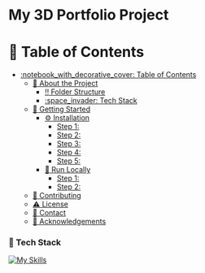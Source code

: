 # My 3D Portfolio Project


<summary>

# :notebook_with_decorative_cover: Table of Contents

</summary>

- [:notebook\_with\_decorative\_cover: Table of Contents](#notebook_with_decorative_cover-table-of-contents)
  - [:star2: About the Project](#star2-about-the-project)
    - [:bangbang: Folder Structure](#bangbang-folder-structure)
    - [:space\_invader: Tech Stack](#space_invader-tech-stack)
  - [:toolbox: Getting Started](#toolbox-getting-started)
    - [:gear: Installation](#gear-installation)
      - [Step 1:](#step-1)
      - [Step 2:](#step-2)
      - [Step 3:](#step-3)
      - [Step 4:](#step-4)
      - [Step 5:](#step-5)
    - [:running: Run Locally](#running-run-locally)
      - [Step 1:](#step-1-1)
      - [Step 2:](#step-2-1)
  - [:wave: Contributing](#wave-contributing)
  - [:warning: License](#warning-license)
  - [:handshake: Contact](#handshake-contact)
  - [:gem: Acknowledgements](#gem-acknowledgements)


### :space_invader: Tech Stack

[![My Skills](https://skillicons.dev/icons?i=js,react,tailwind,threejs)](https://skillicons.dev)
